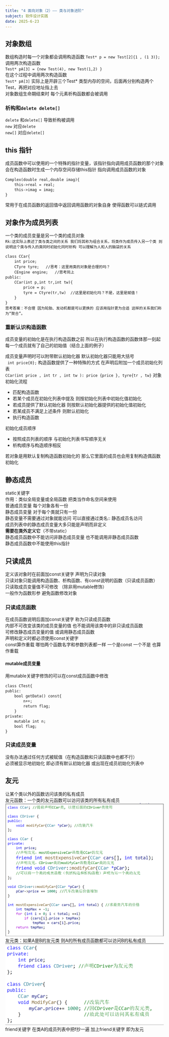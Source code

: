 ```yaml
---
title: "4 面向对象（2）—— 类与对象进阶"
subject: 软件设计实践
date: 2025-6-23
---
```

## 对象数组
数组构造时每一个对象都会调用构造函数
`Test* p = new Test[2]{1 , (1 3)};`
调用两次构造函数  
`Test* pA[3] = {new Test(4), new Test(1,2) }`  
在这个过程中调用两次构造函数  
`Test* pA[3]` 实际上是开辟三个Test* 类型内存的空间，后面再分别构造两个Test，再把对应地址指上去  
对象数组生命期结束时 每个元素析构函数都会被调用  
### 析构和`delete delete[]`
`delete` 和`delete[]` 导致析构被调用  
`new` 对应`delete`  
`new[]` 对应`delete[]`  
## this 指针
成员函数中可以使用的一个特殊的指针变量，该指针指向调用成员函数的那个对象  
会在构造函数时生成一个内存空间存储this指针 指向调用成员函数的对象  
```
Complex(double real,double imag){
    this->real = real;
    this->imag = imag;
}
```
常用于在成员函数的返回值中返回调用函数的对象自身  使得函数可以链式调用  
## 对象作为成员列表
一个类的成员变量是另一个类的成员对象  
`Rk:这实际上表述了类与类之间的关系 我们将其称为组合关系，将类作为成员传入另一个类 则说明这个类与传入的类同时初始化同时析构 可以理解为人和人的脑袋的关系`
```
class CCar{
    int price;
    CTyre tyre;   //思考：这里用类的对象是合理的吗？
    CEngine engine;   //思考同上
public:
    CCar(int p,int tr,int tw){
        price = p;
        tyre = Ctyre(tr,tw)  //这里是初始化吗？不是，这里是赋值！
    }
}
思考答案：不合理 因为轮胎、发动机都是可以更换的 应该用指针更为合适 这样的关系我们称为“聚合”。
```
### 重新认识构造函数
成员变量的初始化是在执行构造函数之前 所以在执行构造函数的函数体那一刻起 每一个成员就有了自己的初始值（结合上面的例子）  

成员变量声明时可以附带默认初始化器 默认初始化器只能用大括号  
` int price{0};`
构造函数提供了一种特殊的方式 在声明后附加一个成员初始化列表  
`CCar(int price , int tr , int tw ): price {price }, tyre{tr , tw}`
对象初始化流程  
- 匹配构造函数  
- 若某个成员在初始化列表中提及 则按初始化列表中初始化值初始化  
- 若成员提供了默认初始化器 则按默认初始化器提供的初始化值初始化  
- 若某成员不满足上述条件 则默认初始化  
- 执行构造函数  


初始化成员顺序  
- 按照成员列表的顺序 与初始化列表书写顺序无关  
- 析构顺序与构造顺序相反  


若对象是用默认复制构造函数初始化的 那么它里面的成员也会用复制构造偶函数初始化  
## 静态成员
static关键字  
作用：类似全局变量或全局函数 把类当作命名空间来使用  
普通成员变量 每个对象各有一份  
静态成员变量 对于每个类就只有一份  
静态变量不需要通过对象就能访问 可以直接通过类名:: 静态成员名访问  
成员列表中的静态成员变量大多只能是声明而非定义  
**需要在类外定义它**（不带static）  
静态成员函数中不能访问非静态成员变量 也不能调用非静态成员函数  
静态成员函数中不能使用this指针  
## 只读成员
定义该对象时在前面加const关键字 声明为只读对象  
只读对象只能调用构造函数、析构函数、有const说明的函数（只读成员函数）  
只读取成员变量值不可修改 （除非用mutable修饰）  
一般作为函数形参 避免函数修改对象  
### 只读成员函数
在成员函数说明后面加const关键字 称为只读成员函数  
内部不可改变该类的成员变量的值 也不能调用该类中的非只读成员函数  
可修改静态成员变量的值 或调用静态成员函数  
声明和定义时都必须使用const关键字  
const算作重载 哪怕两个函数名字和参数列表都一样 一个是const 一个不是 也算作重载  
#### mutable成员变量
用mutable关键字修饰的可以在const成员函数中修改  
```
class CTest{
public:
    bool getData() const{
        n++;
        return flag;
    }
private:
    mutable int n;
    bool flag;
}
```
### 只读成员变量
没有办法通过任何方式被赋值（在构造函数和只读函数中也都不行）  
必须被显示地初始化 即必须有默认初始化器 或出现在成员初始化列表中  
## 友元
让某个类以外的函数访问该类的私有成员  
友元函数：一个类的友元函数可以访问该类的所有私有成员  
![例子](https://raw.githubusercontent.com/dreaveler/dreaveler.github.io/master/_notes/软件设计实践/截屏/4-1.png)    
友元类：如果A是B的友元类 则A的所有成员函数都可以访问B的私有成员  
![例子](https://raw.githubusercontent.com/dreaveler/dreaveler.github.io/master/_notes/软件设计实践/截屏/4-2.png) 
friend关键字 在类A的成员列表中把f抄一遍 加上friend关键字 即为友元  
